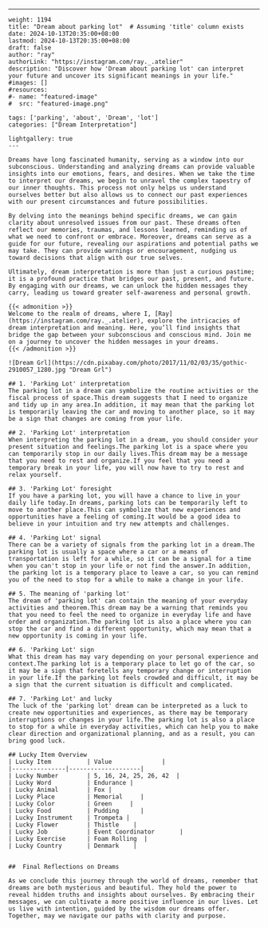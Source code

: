 ---
    weight: 1194
    title: "Dream about parking lot"  # Assuming 'title' column exists
    date: 2024-10-13T20:35:00+08:00
    lastmod: 2024-10-13T20:35:00+08:00
    draft: false
    author: "ray"
    authorLink: "https://instagram.com/ray._.atelier"
    description: "Discover how 'Dream about parking lot' can interpret your future and uncover its significant meanings in your life."
    #images: []
    #resources:
    #- name: "featured-image"
    #  src: "featured-image.png"
    
    tags: ['parking', 'about', 'Dream', 'lot']
    categories: ["Dream Interpretation"]
    
    lightgallery: true
    ---
    
    Dreams have long fascinated humanity, serving as a window into our subconscious. Understanding and analyzing dreams can provide valuable insights into our emotions, fears, and desires. When we take the time to interpret our dreams, we begin to unravel the complex tapestry of our inner thoughts. This process not only helps us understand ourselves better but also allows us to connect our past experiences with our present circumstances and future possibilities.
    
    By delving into the meanings behind specific dreams, we can gain clarity about unresolved issues from our past. These dreams often reflect our memories, traumas, and lessons learned, reminding us of what we need to confront or embrace. Moreover, dreams can serve as a guide for our future, revealing our aspirations and potential paths we may take. They can provide warnings or encouragement, nudging us toward decisions that align with our true selves.
    
    Ultimately, dream interpretation is more than just a curious pastime; it is a profound practice that bridges our past, present, and future. By engaging with our dreams, we can unlock the hidden messages they carry, leading us toward greater self-awareness and personal growth.
    
    {{< admonition >}}
    Welcome to the realm of dreams, where I, [Ray](https://instagram.com/ray._.atelier), explore the intricacies of dream interpretation and meaning. Here, you’ll find insights that bridge the gap between your subconscious and conscious mind. Join me on a journey to uncover the hidden messages in your dreams.
    {{< /admonition >}}
    
    ![Dream Grl](https://cdn.pixabay.com/photo/2017/11/02/03/35/gothic-2910057_1280.jpg "Dream Grl")
    
    ## 1. 'Parking Lot' interpretation
    The parking lot in a dream can symbolize the routine activities or the fiscal process of space.This dream suggests that I need to organize and tidy up in any area.In addition, it may mean that the parking lot is temporarily leaving the car and moving to another place, so it may be a sign that changes are coming from your life.
    
    ## 2. 'Parking Lot' interpretation
    When interpreting the parking lot in a dream, you should consider your present situation and feelings.The parking lot is a space where you can temporarily stop in our daily lives.This dream may be a message that you need to rest and organize.If you feel that you need a temporary break in your life, you will now have to try to rest and relax yourself.
    
    ## 3. 'Parking Lot' foresight
    If you have a parking lot, you will have a chance to live in your daily life today.In dreams, parking lots can be temporarily left to move to another place.This can symbolize that new experiences and opportunities have a feeling of coming.It would be a good idea to believe in your intuition and try new attempts and challenges.
    
    ## 4. 'Parking Lot' signal
    There can be a variety of signals from the parking lot in a dream.The parking lot is usually a space where a car or a means of transportation is left for a while, so it can be a signal for a time when you can't stop in your life or not find the answer.In addition, the parking lot is a temporary place to leave a car, so you can remind you of the need to stop for a while to make a change in your life.
    
    ## 5. The meaning of 'parking lot'
    The dream of 'parking lot' can contain the meaning of your everyday activities and theorem.This dream may be a warning that reminds you that you need to feel the need to organize in everyday life and have order and organization.The parking lot is also a place where you can stop the car and find a different opportunity, which may mean that a new opportunity is coming in your life.
    
    ## 6. 'Parking Lot' sign
    What this dream has may vary depending on your personal experience and context.The parking lot is a temporary place to let go of the car, so it may be a sign that foretells any temporary change or interruption in your life.If the parking lot feels crowded and difficult, it may be a sign that the current situation is difficult and complicated.
    
    ## 7. 'Parking Lot' and lucky
    The luck of the 'parking lot' dream can be interpreted as a luck to create new opportunities and experiences, as there may be temporary interruptions or changes in your life.The parking lot is also a place to stop for a while in everyday activities, which can help you to make clear direction and organizational planning, and as a result, you can bring good luck.
    
    ## Lucky Item Overview
    | Lucky Item          | Value              |
    |---------------|--------------------|
    | Lucky Number        | 5, 16, 24, 25, 26, 42  |
    | Lucky Word          | Endurance |
    | Lucky Animal        | Fox |
    | Lucky Place         | Memorial     |
    | Lucky Color         | Green     |
    | Lucky Food          | Pudding      |
    | Lucky Instrument    | Trompeta |
    | Lucky Flower        | Thistle    |
    | Lucky Job           | Event Coordinator       |
    | Lucky Exercise      | Foam Rolling  |
    | Lucky Country       | Denmark    |
    
    
    ##  Final Reflections on Dreams
    
    As we conclude this journey through the world of dreams, remember that dreams are both mysterious and beautiful. They hold the power to reveal hidden truths and insights about ourselves. By embracing their messages, we can cultivate a more positive influence in our lives. Let us live with intention, guided by the wisdom our dreams offer. Together, may we navigate our paths with clarity and purpose.
    